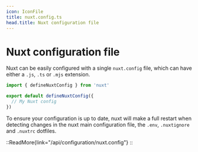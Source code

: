 ```yaml
---
icon: IconFile
title: nuxt.config.ts
head.title: Nuxt configuration file
---
```


# Nuxt configuration file

Nuxt can be easily configured with a single `nuxt.config` file, which can have either a `.js`, `.ts` or `.mjs` extension.

```ts
import { defineNuxtConfig } from 'nuxt'

export default defineNuxtConfig({
  // My Nuxt config
})
```

To ensure your configuration is up to date, nuxt will make a full restart when detecting changes in the nuxt main configuration file, the `.env`, `.nuxtignore` and `.nuxtrc` dotfiles.

::ReadMore{link="/api/configuration/nuxt.config"}
::
